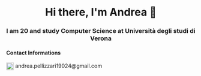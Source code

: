 <h1 align='center'>Hi there, I'm Andrea 👋</h1>
<h3 align='center'>I am 20 and study Computer Science at Università degli studi di Verona</h3>

<h4 align='left'>Contact Informations</h4>
<div>
  <div align='justify'>
    <img align='center' width="20px" src="https://cdn.jsdelivr.net/npm/simple-icons@v8/icons/gmail.svg" />  andrea.pellizzari19024@gmail.com
  </div>
</div>

<!--
**AndreaPellizzari/AndreaPellizzari** is a ✨ _special_ ✨ repository because its `README.md` (this file) appears on your GitHub profile.

Here are some ideas to get you started:

- 🔭 I’m currently working on ...
- 🌱 I’m currently learning ...
- 👯 I’m looking to collaborate on ...
- 🤔 I’m looking for help with ...
- 💬 Ask me about ...
- 📫 How to reach me: ...
- 😄 Pronouns: ...
- ⚡ Fun fact: ...
-->
